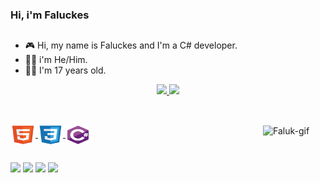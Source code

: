 ###       Hi, i'm Faluckes

##

- 🎮 Hi, my name is Faluckes and I'm a C# developer.
- ✌🏽 i'm He/Him.
- 👍🏽 I'm 17 years old. 

<div align="center">
  <a href="https://github.com/Faluckes">
  <img height="120em" src="https://github-readme-stats.vercel.app/api?username=Faluckes&show_icons=true&theme=shades-of-purple&include_all_commits=true&count_private=true"/>
  <img height="120em" src="https://github-readme-stats.vercel.app/api/top-langs/?username=Faluckes&layout=compact&langs_count=7&theme=shades-of-purple"/>
</div>
  
  ##

<div style="display: inline_block"><br>
  <img align="center" alt="Faluk-HTML" height="30" width="40" src="https://raw.githubusercontent.com/devicons/devicon/master/icons/html5/html5-original.svg">
  <img align="center" alt="Faluk-CSS" height="30" width="40" src="https://raw.githubusercontent.com/devicons/devicon/master/icons/css3/css3-original.svg">
  <img align="center" alt="Faluk-Csharp" height="30" width="40" src="https://raw.githubusercontent.com/devicons/devicon/master/icons/csharp/csharp-original.svg">
  <img align="right" alt="Faluk-gif" height="100" width="100" src="https://media.giphy.com/media/80SUIKDyH4ru3CqxfF/giphy.gif"
</div>
  
##  
  
  <div>
 <a href="https://www.youtube.com/c/Faluckes" target="_blank"><img src="https://img.shields.io/badge/YouTube-FF0000?style=for-the-badge&logo=youtube&logoColor=white" target="_blank"></a>
 	<a href="https://www.twitch.tv/faluckes" target="_blank"><img src="https://img.shields.io/badge/Twitch-9146FF?style=for-the-badge&logo=twitch&logoColor=white" target="_blank"></a>
 <a href="https://discord.gg/EP2FXbk" target="_blank"><img src="https://img.shields.io/badge/Discord-7289DA?style=for-the-badge&logo=discord&logoColor=white" target="_blank"></a> 
  <a href = "mailto:FaluckesDev@protonmail.com"><img src="https://img.shields.io/badge/ProtonMail-8B89CC?style=for-the-badge&logo=protonmail&logoColor=white" target="_blank"></a> 
  </div>

##
